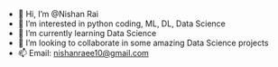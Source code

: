- 👋 Hi, I’m @Nishan Rai
- 👀 I’m interested in python coding, ML, DL, Data Science
- 🌱 I’m currently learning Data Science
- 💞️ I’m looking to collaborate in some amazing Data Science projects
- 📫 Email: nishanraee10@gmail.com

<!---
Nishan8912/Nishan8912 is a ✨ special ✨ repository because its `README.md` (this file) appears on your GitHub profile.
You can click the Preview link to take a look at your changes.
--->
